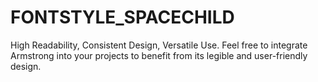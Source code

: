 # FONTSTYLE_SPACECHILD
High Readability, Consistent Design, Versatile Use. Feel free to integrate Armstrong into your projects to benefit from its legible and user-friendly design.
